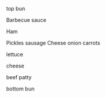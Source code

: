 top bun

Barbecue sauce

Ham

Pickles
sausage
Cheese
onion
carrots

lettuce

cheese

beef patty

bottom bun

